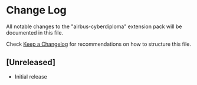 # Change Log

All notable changes to the "airbus-cyberdiploma" extension pack will be documented in this file.

Check [Keep a Changelog](http://keepachangelog.com/) for recommendations on how to structure this file.

## [Unreleased]

- Initial release

